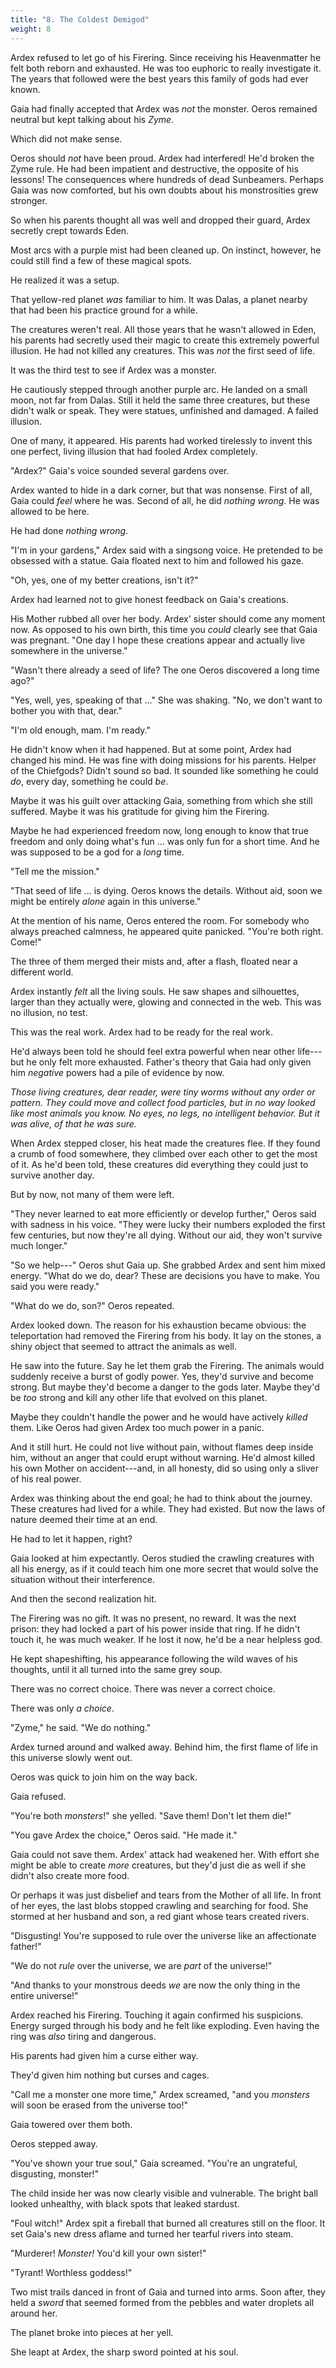 ```yaml
---
title: "8. The Coldest Demigod"
weight: 8
---
```


Ardex refused to let go of his Firering. Since receiving his Heavenmatter he felt both reborn and exhausted. He was too euphoric to really investigate it. The years that followed were the best years this family of gods had ever known.

Gaia had finally accepted that Ardex was _not_ the monster. Oeros remained neutral but kept talking about his _Zyme_.

Which did not make sense.

Oeros should _not_ have been proud. Ardex had interfered! He'd broken the Zyme rule. He had been impatient and destructive, the opposite of his lessons! The consequences where hundreds of dead Sunbeamers. Perhaps Gaia was now comforted, but his own doubts about his monstrosities grew stronger.

So when his parents thought all was well and dropped their guard, Ardex secretly crept towards Eden.

Most arcs with a purple mist had been cleaned up. On instinct, however, he could still find a few of these magical spots.

He realized it was a setup.

That yellow-red planet _was_ familiar to him. It was Dalas, a planet nearby that had been his practice ground for a while.

The creatures weren't real. All those years that he wasn't allowed in Eden, his parents had secretly used their magic to create this extremely powerful illusion. He had not killed any creatures. This was _not_ the first seed of life.

It was the third test to see if Ardex was a monster.

He cautiously stepped through another purple arc. He landed on a small moon, not far from Dalas. Still it held the same three creatures, but these didn't walk or speak. They were statues, unfinished and damaged. A failed illusion.

One of many, it appeared. His parents had worked tirelessly to invent this one perfect, living illusion that had fooled Ardex completely.

"Ardex?" Gaia's voice sounded several gardens over.

Ardex wanted to hide in a dark corner, but that was nonsense. First of all, Gaia could _feel_ where he was. Second of all, he did _nothing wrong_. He was allowed to be here. 

He had done _nothing wrong_.

"I'm in your gardens," Ardex said with a singsong voice. He pretended to be obsessed with a statue. Gaia floated next to him and followed his gaze.

"Oh, yes, one of my better creations, isn't it?"

Ardex had learned not to give honest feedback on Gaia's creations.

His Mother rubbed all over her body. Ardex' sister should come any moment now. As opposed to his own birth, this time you _could_ clearly see that Gaia was pregnant. "One day I hope these creations appear and actually live somewhere in the universe."

"Wasn't there already a seed of life? The one Oeros discovered a long time ago?"

"Yes, well, yes, speaking of that ..." She was shaking. "No, we don't want to bother you with that, dear."

"I'm old enough, mam. I'm ready."

He didn't know when it had happened. But at some point, Ardex had changed his mind. He was fine with doing missions for his parents. Helper of the Chiefgods? Didn't sound so bad. It sounded like something he could _do_, every day, something he could _be_.

Maybe it was his guilt over attacking Gaia, something from which she still suffered. Maybe it was his gratitude for giving him the Firering.

Maybe he had experienced freedom now, long enough to know that true freedom and only doing what's fun ... was only fun for a short time. And he was supposed to be a god for a _long_ time.

"Tell me the mission."

"That seed of life ... is dying. Oeros knows the details. Without aid, soon we might be entirely _alone_ again in this universe." 

At the mention of his name, Oeros entered the room. For somebody who always preached calmness, he appeared quite panicked. "You're both right. Come!"

The three of them merged their mists and, after a flash, floated near a different world.

Ardex instantly _felt_ all the living souls. He saw shapes and silhouettes, larger than they actually were, glowing and connected in the web. This was no illusion, no test.

This was the real work. Ardex had to be ready for the real work.

He'd always been told he should feel extra powerful when near other life---but he only felt more exhausted. Father's theory that Gaia had only given him _negative_ powers had a pile of evidence by now.

_Those living creatures, dear reader, were tiny worms without any order or pattern. They could move and collect food particles, but in no way looked like most animals you know. No eyes, no legs, no intelligent behavior. But it was alive, of that he was sure._

When Ardex stepped closer, his heat made the creatures flee. If they found a crumb of food somewhere, they climbed over each other to get the most of it. As he'd been told, these creatures did everything they could just to survive another day.

But by now, not many of them were left.

"They never learned to eat more efficiently or develop further," Oeros said with sadness in his voice. "They were lucky their numbers exploded the first few centuries, but now they're all dying. Without our aid, they won't survive much longer."

"So we help---" Oeros shut Gaia up. She grabbed Ardex and sent him mixed energy. "What do we do, dear? These are decisions you have to make. You said you were ready."

"What do we do, son?" Oeros repeated.

Ardex looked down. The reason for his exhaustion became obvious: the teleportation had removed the Firering from his body. It lay on the stones, a shiny object that seemed to attract the animals as well.

He saw into the future. Say he let them grab the Firering. The animals would suddenly receive a burst of godly power. Yes, they'd survive and become strong. But maybe they'd become a danger to the gods later. Maybe they'd be _too_ strong and kill any other life that evolved on this planet. 

Maybe they couldn't handle the power and he would have actively _killed_ them. Like Oeros had given Ardex too much power in a panic.

And it still hurt. He could not live without pain, without flames deep inside him, without an anger that could erupt without warning. He'd almost killed his own Mother on accident---and, in all honesty, did so using only a sliver of his real power.

Ardex was thinking about the end goal; he had to think about the journey. These creatures had lived for a while. They had existed. But now the laws of nature deemed their time at an end.

He had to let it happen, right?

Gaia looked at him expectantly. Oeros studied the crawling creatures with all his energy, as if it could teach him one more secret that would solve the situation without their interference.

And then the second realization hit.

The Firering was no gift. It was no present, no reward. It was the next prison: they had locked a part of his power inside that ring. If he didn't touch it, he was much weaker. If he lost it now, he'd be a near helpless god.

He kept shapeshifting, his appearance following the wild waves of his thoughts, until it all turned into the same grey soup.

There was no correct choice. There was never a correct choice.

There was only _a choice_.

"Zyme," he said. "We do nothing."

Ardex turned around and walked away. Behind him, the first flame of life in this universe slowly went out.

Oeros was quick to join him on the way back. 

Gaia refused.

"You're both _monsters_!" she yelled. "Save them! Don't let them die!"

"You gave Ardex the choice," Oeros said. "He made it."

Gaia could not save them. Ardex' attack had weakened her. With effort she might be able to create _more_ creatures, but they'd just die as well if she didn't also create more food.

Or perhaps it was just disbelief and tears from the Mother of all life. In front of her eyes, the last blobs stopped crawling and searching for food. She stormed at her husband and son, a red giant whose tears created rivers.

"Disgusting! You're supposed to rule over the universe like an affectionate father!"

"We do not _rule_ over the universe, we are _part_ of the universe!"

"And thanks to your monstrous deeds _we_ are now the only thing in the entire universe!"

Ardex reached his Firering. Touching it again confirmed his suspicions. Energy surged through his body and he felt like exploding. Even having the ring was _also_ tiring and dangerous.

His parents had given him a curse either way.

They'd given him nothing but curses and cages.

"Call me a monster one more time," Ardex screamed, "and you _monsters_ will soon be erased from the universe too!"

Gaia towered over them both.

Oeros stepped away.

"You've shown your true soul," Gaia screamed. "You're an ungrateful, disgusting, monster!" 

The child inside her was now clearly visible and vulnerable. The bright ball looked unhealthy, with black spots that leaked stardust.

"Foul witch!" Ardex spit a fireball that burned all creatures still on the floor. It set Gaia's new dress aflame and turned her tearful rivers into steam.

"Murderer! _Monster!_ You'd kill your own sister!"

"Tyrant! Worthless goddess!"

Two mist trails danced in front of Gaia and turned into arms. Soon after, they held a _sword_ that seemed formed from the pebbles and water droplets all around her.

The planet broke into pieces at her yell.

She leapt at Ardex, the sharp sword pointed at his soul.